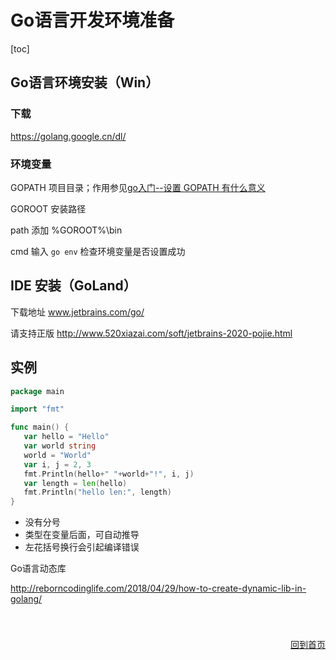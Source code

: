 # Go语言开发环境准备

[toc]

## Go语言环境安装（Win）

### 下载

<https://golang.google.cn/dl/>



### 环境变量

GOPATH  项目目录；作用参见[go入门--设置 GOPATH 有什么意义](https://www.jianshu.com/p/2f7473f47c6d)

GOROOT  安装路径

path 添加 %GOROOT%\bin

cmd 输入 `go env` 检查环境变量是否设置成功



## IDE 安装（GoLand）

下载地址 www.jetbrains.com/go/

请支持正版 http://www.520xiazai.com/soft/jetbrains-2020-pojie.html



## 实例

```go
package main

import "fmt"

func main() {
   var hello = "Hello"
   var world string
   world = "World"
   var i, j = 2, 3
   fmt.Println(hello+" "+world+"!", i, j)
   var length = len(hello)
   fmt.Println("hello len:", length)
}
```

* 没有分号
* 类型在变量后面，可自动推导
* 左花括号换行会引起编译错误



Go语言动态库

http://reborncodinglife.com/2018/04/29/how-to-create-dynamic-lib-in-golang/

<p align="right" style="padding-top:40px"><a href="https://zcteo.github.io/">回到首页</a></p>